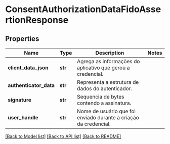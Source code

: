 # ConsentAuthorizationDataFidoAssertionResponse

## Properties
Name | Type | Description | Notes
------------ | ------------- | ------------- | -------------
**client_data_json** | **str** | Agrega as informações do aplicativo que gerou a credencial. | 
**authenticator_data** | **str** | Representa a estrutura de dados do autenticador. | 
**signature** | **str** | Sequencia de bytes contendo a assinatura. | 
**user_handle** | **str** | Nome de usuário que foi enviado durante a criação da credencial. | 

[[Back to Model list]](../README.md#documentation-for-models) [[Back to API list]](../README.md#documentation-for-api-endpoints) [[Back to README]](../README.md)

